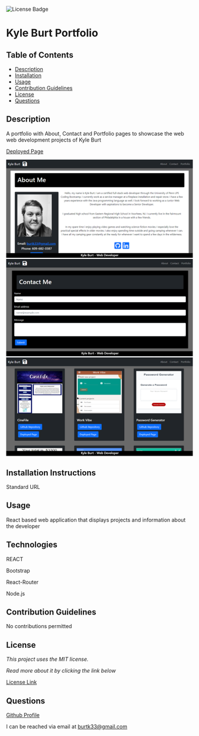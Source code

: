 ![License Badge](https://img.shields.io/static/v1?label=License&message=MIT&color=blue)
# Kyle Burt Portfolio

## Table of Contents

* [Description](#description)
* [Installation](#installation)
* [Usage](#usage)
* [Contribution Guidelines](#contribution-guidelines)
* [License](#license)
* [Questions](#questions)
    
## Description
A portfolio with About, Contact and Portfolio pages to showcase the web web development projects of Kyle Burt

[Deployed Page](https://burtk33.github.io/)

![About](./src/images/about.PNG)
![Contact](./src/images/contact.PNG)
![Portfolio](./src/images/portfolio.PNG)

## Installation Instructions
Standard URL

## Usage
React based web application that displays projects and information about the developer

## Technologies
REACT

Bootstrap

React-Router

Node.js

## Contribution Guidelines
No contributions permitted

## License
*This project uses the MIT license.*

*Read more about it by clicking the link below*

[License Link](https://choosealicense.com/licenses/mit/)

## Questions
[Github Profile](https://github.com/burtk33)

I can be reached via email at burtk33@gmail.com